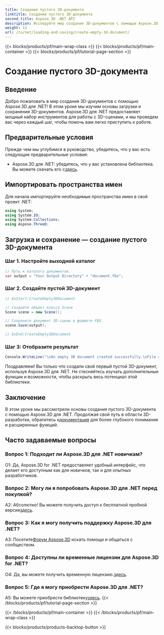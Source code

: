 ```yaml
---
title: Создание пустого 3D-документа
linktitle: Создание пустого 3D-документа
second_title: Aspose.3D .NET API
description: Исследуйте мир создания 3D-документов с помощью Aspose.3D для .NET. Создавайте, редактируйте и сохраняйте потрясающие 3D-сцены без особых усилий.
weight: 11
url: /ru/net/loading-and-saving/create-empty-3d-document/
---
```


{{< blocks/products/pf/main-wrap-class >}}
{{< blocks/products/pf/main-container >}}
{{< blocks/products/pf/tutorial-page-section >}}

# Создание пустого 3D-документа

## Введение

Добро пожаловать в мир создания 3D-документов с помощью Aspose.3D для .NET! В этом уроке мы изучим основы загрузки и сохранения 3D-документов. Aspose.3D для .NET предоставляет мощный набор инструментов для работы с 3D-сценами, и мы проведем вас через каждый шаг, чтобы помочь вам легко приступить к работе.

## Предварительные условия

Прежде чем мы углубимся в руководство, убедитесь, что у вас есть следующие предварительные условия:

-  Aspose.3D для .NET: убедитесь, что у вас установлена библиотека. Вы можете скачать его с[здесь](https://releases.aspose.com/3d/net/).

## Импортировать пространства имен

Для начала импортируйте необходимые пространства имен в свой проект .NET:

```csharp
using System;
using System.IO;
using System.Collections;
using Aspose.ThreeD;
```

## Загрузка и сохранение — создание пустого 3D-документа

### Шаг 1. Настройте выходной каталог

```csharp
// Путь к каталогу документов.
var output = "Your Output Directory" + "document.fbx";
```

### Шаг 2. Создайте пустой 3D-документ

```csharp
// ExStart:CreateEmpty3DDocument

// Создайте объект класса Scene
Scene scene = new Scene();

// Сохраните документ 3D-сцены в формате FBX.
scene.Save(output);

// ExEnd:CreateEmpty3DDocument
```

### Шаг 3: Отобразите результат

```csharp
Console.WriteLine("\nAn empty 3D document created successfully.\nFile saved at " + output);
```

Поздравляем! Вы только что создали свой первый пустой 3D-документ, используя Aspose.3D для .NET. Не стесняйтесь изучать дополнительные функции и возможности, чтобы раскрыть весь потенциал этой библиотеки.

## Заключение

 В этом уроке мы рассмотрели основы создания пустого 3D-документа с помощью Aspose.3D для .NET. Продолжая свой путь в области 3D-разработки, обратитесь к[документация](https://reference.aspose.com/3d/net/) для более глубокого понимания и расширенных функций.

## Часто задаваемые вопросы

### Вопрос 1: Подходит ли Aspose.3D для .NET новичкам?

О1: Да, Aspose.3D for .NET предоставляет удобный интерфейс, что делает его доступным как для новичков, так и для опытных разработчиков.

### Вопрос 2: Могу ли я попробовать Aspose.3D для .NET перед покупкой?

 А2: Абсолютно! Вы можете получить доступ к бесплатной пробной версии[здесь](https://releases.aspose.com/).

### Вопрос 3: Как я могу получить поддержку Aspose.3D для .NET?

 A3: Посетите[Форум Aspose.3D](https://forum.aspose.com/c/3d/18) искать помощи и общаться с сообществом.

### Вопрос 4: Доступны ли временные лицензии для Aspose.3D for .NET?

 О4: Да, вы можете получить временную лицензию.[здесь](https://purchase.aspose.com/temporary-license/).

### Вопрос 5: Где я могу приобрести Aspose.3D для .NET?

 A5: Вы можете приобрести библиотеку[здесь](https://purchase.aspose.com/buy).
{{< /blocks/products/pf/tutorial-page-section >}}

{{< /blocks/products/pf/main-container >}}
{{< /blocks/products/pf/main-wrap-class >}}

{{< blocks/products/products-backtop-button >}}
